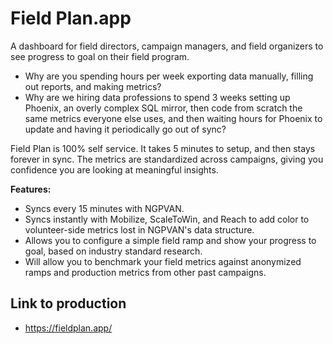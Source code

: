 # Field Plan.app

A dashboard for field directors, campaign managers, and field organizers to see progress to goal on their field program.

- Why are you spending hours per week exporting data manually, filling out reports, and making metrics?
- Why are we hiring data professions to spend 3 weeks setting up Phoenix, an overly complex SQL mirror, then code from scratch the same metrics everyone else uses, and then waiting hours for Phoenix to update and having it periodically go out of sync?

Field Plan is 100% self service. It takes 5 minutes to setup, and then stays forever in sync. The metrics are standardized across campaigns, giving you confidence you are looking at meaningful insights.

**Features:**

- Syncs every 15 minutes with NGPVAN.
- Syncs instantly with Mobilize, ScaleToWin, and Reach to add color to volunteer-side metrics lost in NGPVAN's data structure.
- Allows you to configure a simple field ramp and show your progress to goal, based on industry standard research.
- Will allow you to benchmark your field metrics against anonymized ramps and production metrics from other past campaigns.

## Link to production

- https://fieldplan.app/
